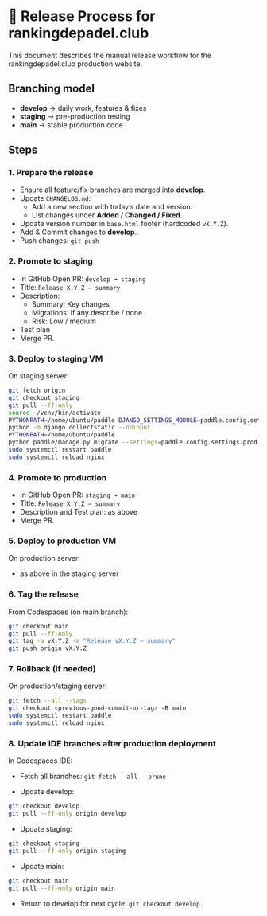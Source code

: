 # 🚀 Release Process for rankingdepadel.club

This document describes the manual release workflow for the rankingdepadel.club production website.

## Branching model

- **develop** → daily work, features & fixes
- **staging** → pre-production testing
- **main** → stable production code

## Steps

### 1. Prepare the release

- Ensure all feature/fix branches are merged into **develop**.
- Update `CHANGELOG.md`:
  - Add a new section with today’s date and version.
  - List changes under **Added / Changed / Fixed**.
- Update version number in `base.html` footer (hardcoded `vX.Y.Z`).
- Add & Commit changes to **develop**.
- Push changes: `git push`

### 2. Promote to staging

- In GitHub Open PR: `develop ➜ staging`
- Title: `Release X.Y.Z — summary`
- Description:
  - Summary: Key changes
  - Migrations: If any describe / none
  - Risk: Low / medium
- Test plan
- Merge PR.

### 3. Deploy to staging VM

On staging server:

```bash
git fetch origin
git checkout staging
git pull --ff-only
source ~/venv/bin/activate
PYTHONPATH=/home/ubuntu/paddle DJANGO_SETTINGS_MODULE=paddle.config.settings.prod \
python -m django collectstatic --noinput
PYTHONPATH=/home/ubuntu/paddle
python paddle/manage.py migrate --settings=paddle.config.settings.prod
sudo systemctl restart paddle
sudo systemctl reload nginx
```

### 4. Promote to production

- In GitHub Open PR: `staging ➜ main`
- Title: `Release X.Y.Z — summary`
- Description and Test plan: as above
- Merge PR.

### 5. Deploy to production VM

On production server:

- as above in the staging server

### 6. Tag the release

From Codespaces (on main branch):

```bash
git checkout main
git pull --ff-only
git tag -a vX.Y.Z -m "Release vX.Y.Z — summary"
git push origin vX.Y.Z
```

### 7. Rollback (if needed)

On production/staging server:

```bash
git fetch --all --tags
git checkout <previous-good-commit-or-tag> -B main
sudo systemctl restart paddle
sudo systemctl reload nginx
```

### 8. Update IDE branches after production deployment

In Codespaces IDE:

- Fetch all branches: `` git fetch --all --prune ``

- Update develop:

```bash
git checkout develop
git pull --ff-only origin develop
```

- Update staging:

```bash
git checkout staging
git pull --ff-only origin staging
```

- Update main:

```bash
git checkout main
git pull --ff-only origin main
```

- Return to develop for next cycle: `` git checkout develop ``
